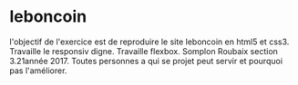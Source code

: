 # leboncoin

l'objectif de l'exercice est de reproduire le site leboncoin en html5 et css3.
Travaille le responsiv digne.
Travaille flexbox.
Somplon Roubaix section 3.21année 2017.
Toutes personnes a qui se projet peut servir et pourquoi pas l'améliorer.
